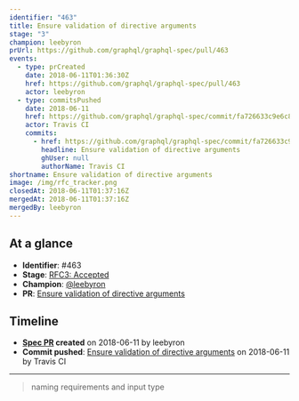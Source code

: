 ```yaml
---
identifier: "463"
title: Ensure validation of directive arguments
stage: "3"
champion: leebyron
prUrl: https://github.com/graphql/graphql-spec/pull/463
events:
  - type: prCreated
    date: 2018-06-11T01:36:30Z
    href: https://github.com/graphql/graphql-spec/pull/463
    actor: leebyron
  - type: commitsPushed
    date: 2018-06-11
    href: https://github.com/graphql/graphql-spec/commit/fa726633c9e6c81985dbfc5ca8b999fde4f855b1
    actor: Travis CI
    commits:
      - href: https://github.com/graphql/graphql-spec/commit/fa726633c9e6c81985dbfc5ca8b999fde4f855b1
        headline: Ensure validation of directive arguments
        ghUser: null
        authorName: Travis CI
shortname: Ensure validation of directive arguments
image: /img/rfc_tracker.png
closedAt: 2018-06-11T01:37:16Z
mergedAt: 2018-06-11T01:37:16Z
mergedBy: leebyron
---
```


## At a glance

- **Identifier**: #463
- **Stage**: [RFC3: Accepted](https://github.com/graphql/graphql-spec/blob/main/CONTRIBUTING.md#stage-3-accepted)
- **Champion**: [@leebyron](https://github.com/leebyron)
- **PR**: [Ensure validation of directive arguments](https://github.com/graphql/graphql-spec/pull/463)

<!-- BEGIN_CUSTOM_TEXT -->



<!-- END_CUSTOM_TEXT -->

## Timeline

- **[Spec PR](https://github.com/graphql/graphql-spec/pull/463) created** on 2018-06-11 by leebyron
- **Commit pushed**: [Ensure validation of directive arguments](https://github.com/graphql/graphql-spec/commit/fa726633c9e6c81985dbfc5ca8b999fde4f855b1) on 2018-06-11 by Travis CI

<!-- VERBATIM -->

---

> naming requirements and input type
